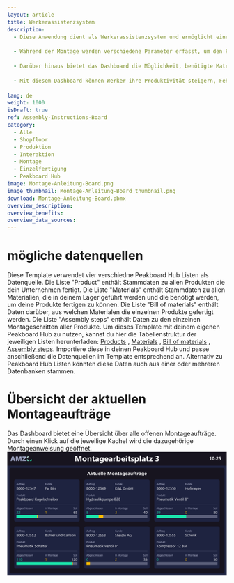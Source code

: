 ```yaml
---
layout: article
title: Werkerassistenzsystem
description: 
  - Diese Anwendung dient als Werkerassistenzsystem und ermöglicht eine effiziente und fehlerfreie Montage. Das interaktive Dashboard bietet zunächst einen Überblick über den Fortschritt aller offenen Montageaufträge. Wird mittels eines Touchscreens oder einer an die Peakboard Box angeschlossenen Maus ein Auftrag über einen Klick auf die jeweilige Kachel ausgewählt, erhält der Werker eine schrittweise Anleitung zur Montage des jeweiligen Produkts. Die Anweisungen werden durch Beschreibungstexte, Bilder, technische Zeichnungen sowie einer Materialliste unterstützt. 

  - Während der Montage werden verschiedene Parameter erfasst, um den Produktionsprozess zu überwachen und zu bewerten. Dazu gehört die Erfassung der benötigten Zeit sowie die Zählung der OK- und NOK-Teile am Ende der Montage. Diese Daten dienen der Qualitätskontrolle und ermöglichen es, deinen Produktionsablauf zu optimieren und mögliche Verbesserungen schneller vorzunehmen.

  - Darüber hinaus bietet das Dashboard die Möglichkeit, benötigte Materialien in der internen Lagerlogistik direkt nachzubestellen oder Probleme an Produktionsverantwortliche zu melden.

  - Mit diesem Dashboard können Werker ihre Produktivität steigern, Fehler minimieren und eine reibungslose Montage sicherstellen. Ebenso können neue Mitarbeitende im Unternehmen jetzt ohne großen Einlernaufwand direkt mit der Montage loslegen. 

lang: de
weight: 1000
isDraft: true
ref: Assembly-Instructions-Board
category:
  - Alle
  - Shopfloor
  - Produktion
  - Interaktion
  - Montage
  - Einzelfertigung
  - Peakboard Hub
image: Montage-Anleitung-Board.png
image_thumbnail: Montage-Anleitung-Board_thumbnail.png
download: Montage-Anleitung-Board.pbmx
overview_description:
overview_benefits:
overview_data_sources:
---
```

# mögliche datenquellen
Diese Template verwendet vier verschiedne Peakboard Hub Listen als Datenquelle. Die Liste "Product" enthält Stammdaten zu allen Produkten die dein Unternehmen fertigt. Die Liste "Materials" enthält Stammdaten zu allen Materialien, die in deinem Lager geführt werden und die benötigt werden, um deine Produkte fertigen zu können. Die Liste "Bill of materials" enthält Daten darüber, aus welchen Materialen die einzelnen Produkte gefertigt werden. Die Liste "Assembly steps" enthält Daten zu den einzelnen Montageschritten aller Produkte. Um dieses Template mit deinem eigenen Peakboard Hub zu nutzen, kannst du hier die Tabellenstruktur der jeweiligen Listen herunterladen: <a href="Products.txt" class="inline" download>Products</a> , <a href="Materials.txt" class="inline" download>Materials</a> , <a href="BillOfMaterials.txt" class="inline" download>Bill of materials</a> , <a href="Assembly_Steps.txt" class="inline" download>Assembly steps</a>. Importiere diese in deinen Peakboard Hub und passe anschließend die Datenquellen im Template entsprechend an. Alternativ zu Peakboard Hub Listen könnten diese Daten auch aus einer oder mehreren Datenbanken stammen. 

# Übersicht der aktuellen Montageaufträge

Das Dashboard bietet eine Übersicht über alle offenen Montageaufträge. Durch einen Klick auf die jeweilige Kachel wird die dazugehörige Montageanweisung geöffnet.
![image_live](Montage-Anleitung-Board-Auftraege.png)

